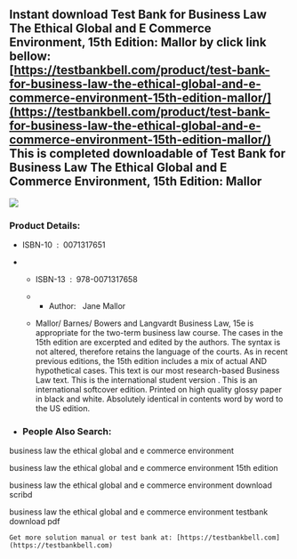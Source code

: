 Instant download **Test Bank for Business Law The Ethical Global and E Commerce Environment, 15th Edition: Mallor** by click link bellow:  
[https://testbankbell.com/product/test-bank-for-business-law-the-ethical-global-and-e-commerce-environment-15th-edition-mallor/](https://testbankbell.com/product/test-bank-for-business-law-the-ethical-global-and-e-commerce-environment-15th-edition-mallor/)  
This is completed downloadable of Test Bank for Business Law The Ethical Global and E Commerce Environment, 15th Edition: Mallor
--------------------------------------------------------------------------------------------------------------------------------


![](https://testbankbell.com/wp-content/uploads/2023/05/business-law-the-ethical-global-and-e-commerce-environment-mallor-15th-tb.jpg)
### Product Details:


* ISBN-10 ‏ : ‎ 0071317651
* * ISBN-13 ‏ : ‎ 978-0071317658
  * * Author:   Jane Mallor
   
  * Mallor/ Barnes/ Bowers and Langvardt Business Law, 15e is appropriate for the two-term business law course. The cases in the 15th edition are excerpted and edited by the authors. The syntax is not altered, therefore retains the language of the courts. As in recent previous editions, the 15th edition includes a mix of actual AND hypothetical cases. This text is our most research-based Business Law text. This is the international student version . This is an international softcover edition. Printed on high quality glossy paper in black and white. Absolutely identical in contents word by word to the US edition.
 
* ### People Also Search:

business law the ethical global and e commerce environment

business law the ethical global and e commerce environment 15th edition

business law the ethical global and e commerce environment download scribd

business law the ethical global and e commerce environment testbank download pdf


    Get more solution manual or test bank at: [https://testbankbell.com](https://testbankbell.com)
